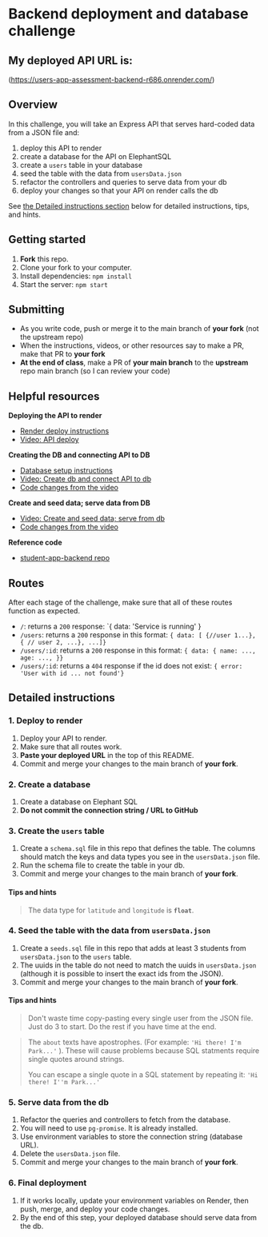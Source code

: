 # Backend deployment and database challenge

## My deployed API URL is:

(https://users-app-assessment-backend-r686.onrender.com/)

## Overview

In this challenge, you will take an Express API that serves hard-coded data from a JSON file and:

1. deploy this API to render
1. create a database for the API on ElephantSQL
1. create a `users` table in your database
1. seed the table with the data from `usersData.json`
1. refactor the controllers and queries to serve data from your db
1. deploy your changes so that your API on render calls the db

See [the Detailed instructions section](#tasks) below for detailed instructions, tips, and hints.

## Getting started

1. **Fork** this repo.
1. Clone your fork to your computer.
1. Install dependencies: `npm install`
1. Start the server: `npm start`

## Submitting

- As you write code, push or merge it to the main branch of **your fork** (not the upstream repo)
- When the instructions, videos, or other resources say to make a PR, make that PR to **your fork**
- **At the end of class**, make a PR of **your main branch** to the **upstream** repo main branch (so I can review your code)

## Helpful resources

**Deploying the API to render**

- [Render deploy instructions](https://docs.google.com/document/d/1KZt0TkDx5hL7A9aNmI3uZwa1tM_0JPx9rUgBi-4iPWw/edit?usp=sharing)
- [Video: API deploy](https://us06web.zoom.us/rec/share/yXGGHRpoY_duDmjX87oVPiLNtpiH16SZJUWbS6D2qWujM1vK7Z1PBBm9H5LWk3AP.8ileRqPEQmhXca3B?startTime=1676920872000&pwd=i5e07v6GrC9npe7mEzr5yJXpy3qrO9kp)

**Creating the DB and connecting API to DB**

- [Database setup instructions](https://docs.google.com/document/d/1faTGqezDteB4HecJp3f0aZgT7mvXU52My_7-_MNJMmo/edit?usp=sharing)
- [Video: Create db and connect API to db](https://us06web.zoom.us/rec/share/gEz-eUuwZCbLv_VFOXvozcWSgytMj3KK3XxVnOQZwA1L7U_NSfWKASNk4vEKK-qu.VnCe5S2CSnd5exii?startTime=1677263406000&pwd=qHjCHrx55Lfu5wMCltAEozflkPcvAG1d)
- [Code changes from the video](https://github.com/mikeboyle/student-app-backend/pull/3/files)

**Create and seed data; serve data from DB**

- [Video: Create and seed data; serve from db](https://us06web.zoom.us/rec/share/kQNjT8bane_j_vDJx8IKoZnk7Z5WalZDfMLQvzCyR0ZF7a2OUoCChN6vQAcE0Ai8.CL2R90qQjzrXpDFo?startTime=1677609325000&pwd=KRxHYGQ0iakfZkd8TaZnCtCf1LJvwtTk)
- [Code changes from the video](https://github.com/mikeboyle/student-app-backend/pull/8/files)

**Reference code**

- [student-app-backend repo](https://github.com/mikeboyle/student-app-backend)

## Routes

After each stage of the challenge, make sure that all of these routes function as expected.

- `/`: returns a `200` response: `{ data: 'Service is running' }
- `/users`: returns a `200` response in this format: `{ data: [ {//user 1...}, { // user 2, ...}, ...]}`
- `/users/:id`: returns a `200` response in this format: `{ data: { name: ..., age: ..., }}`
- `/users/:id`: returns a `404` response if the id does not exist: `{ error: 'User with id ... not found'}`

## <a id="tasks"></a>Detailed instructions

### 1. Deploy to render

1. Deploy your API to render.
1. Make sure that all routes work.
1. **Paste your deployed URL** in the top of this README.
1. Commit and merge your changes to the main branch of **your fork**.

### 2. Create a database

1. Create a database on Elephant SQL
1. **Do not commit the connection string / URL to GitHub**

### 3. Create the `users` table

1. Create a `schema.sql` file in this repo that defines the table. The columns should match the keys and data types you see in the `usersData.json` file.
1. Run the schema file to create the table in your db.
1. Commit and merge your changes to the main branch of **your fork**.

#### Tips and hints

> The data type for `latitude` and `longitude` is **`float`**.

### 4. Seed the table with the data from `usersData.json`

1. Create a `seeds.sql` file in this repo that adds at least 3 students from `usersData.json` to the `users` table.
1. The uuids in the table do not need to match the uuids in `usersData.json` (although it is possible to insert the exact ids from the JSON).
1. Commit and merge your changes to the main branch of **your fork**.

#### Tips and hints

> Don't waste time copy-pasting every single user from the JSON file. Just do 3 to start. Do the rest if you have time at the end.

> The `about` texts have apostrophes. (For example: `'Hi there! I'm Park...'` ). These will cause problems because SQL statments require single quotes around strings.
>
> You can escape a single quote in a SQL statement by repeating it: `'Hi there! I''m Park...'`

### 5. Serve data from the db

1. Refactor the queries and controllers to fetch from the database.
1. You will need to use `pg-promise`. It is already installed.
1. Use environment variables to store the connection string (database URL).
1. Delete the `usersData.json` file.
1. Commit and merge your changes to the main branch of **your fork**.

### 6. Final deployment

1. If it works locally, update your environment variables on Render, then push, merge, and deploy your code changes.
1. By the end of this step, your deployed database should serve data from the db.
